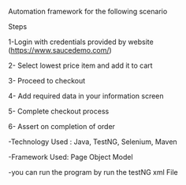 Automation framework for the following scenario

Steps

1-Login with credentials provided by website (https://www.saucedemo.com/)

2- Select lowest price item and add it to cart

3- Proceed to checkout

4- Add required data in your information screen

5- Complete checkout process

6- Assert on completion of order



-Technology Used : Java, TestNG, Selenium, Maven

-Framework Used: Page Object Model

-you can run the program by run the testNG xml File 
